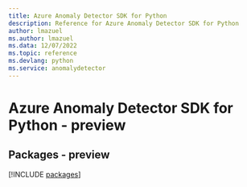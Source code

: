 ```yaml
---
title: Azure Anomaly Detector SDK for Python
description: Reference for Azure Anomaly Detector SDK for Python
author: lmazuel
ms.author: lmazuel
ms.data: 12/07/2022
ms.topic: reference
ms.devlang: python
ms.service: anomalydetector
---
```

# Azure Anomaly Detector SDK for Python - preview
## Packages - preview
[!INCLUDE [packages](anomaly-detector-index.md)]